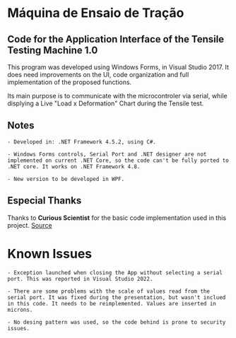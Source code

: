 # Máquina de Ensaio de Tração

## Code for the Application Interface of the Tensile Testing Machine 1.0 

This program was developed using Windows Forms, in Visual Studio 2017. It does need improvements on the UI, code organization and full implementation of the proposed functions.

Its main purpose is to communicate with the microcontroler via serial, while displying a Live "Load x Deformation" Chart during the Tensile test. 

## Notes

    - Developed in: .NET Framework 4.5.2, using C#.

    - Windows Forms controls, Serial Port and .NET designer are not implemented on current .NET Core, so the code can't be fully ported to .NET core. It works on .NET Framework 4.8.

    - New version to be developed in WPF.


## Especial Thanks

Thanks to **Curious Scientist** for the basic code implementation used in this project. [Source](https://curiousscientist.tech)
# Known Issues

    - Exception launched when closing the App without selecting a serial port. This was reported in Visual Studio 2022.

    - There are some problems with the scale of values read from the serial port. It was fixed during the presentation, but wasn't inclued in this code. It needs to be reimplemented. Values are inserted in microns.

    - No desing pattern was used, so the code behind is prone to security issues.